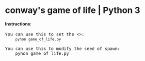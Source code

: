 # conway's game of life | Python 3

<h4>Instructions:</h4>

<pre>
You can use this to set the <<update_delay_in_seconds>>:
    <code>pyhon game_of_life.py <update_delay_in_seconds></code>
    
You can use this to modify the seed of spawn:
    pyhon game_of_life.py <update_delay_in_seconds> <number(5 - 10)>
</pre>
